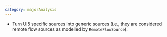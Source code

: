 ```yaml
---
category: majorAnalysis
---
```


* Turn UI5 specific sources into generic sources (i.e., they are considered remote flow sources as modelled by `RemoteFlowSource`).